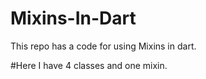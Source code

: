 # Mixins-In-Dart
This repo has a code for using Mixins in dart.

#Here I have 4 classes and one mixin.

